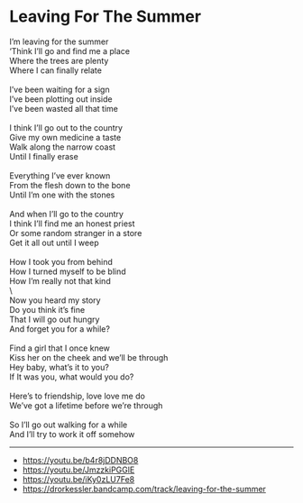 # Leaving For The Summer

I’m leaving for the summer\
‘Think I’ll go and find me a place\
Where the trees are plenty\
Where I can finally relate\
\
I’ve been waiting for a sign\
I’ve been plotting out inside\
I’ve been wasted all that time\
\
I think I’ll go out to the country\
Give my own medicine a taste\
Walk along the narrow coast\
Until I finally erase\
\
Everything I’ve ever known\
From the flesh down to the bone\
Until I’m one with the stones\
\
And when I’ll go to the country\
I think I’ll find me an honest priest\
Or some random stranger in a store\
Get it all out until I weep\
\
How I took you from behind\
How I turned myself to be blind\
How I’m really not that kind\
\        
Now you heard my story\
Do you think it’s fine\
That I will go out hungry\
And forget you for a while?\
\
Find a girl that I once knew\
Kiss her on the cheek and we’ll be through\
Hey baby, what’s it to you?\
If It was you, what would you do?\
\
Here’s to friendship, love love me do\
We’ve got a lifetime before we’re through\
\
So I’ll go out walking for a while\
And I’ll try to work it off somehow

---
- https://youtu.be/b4r8jDDNBO8
- https://youtu.be/JmzzkiPGGlE
- https://youtu.be/iKy0zLU7Fe8
- https://drorkessler.bandcamp.com/track/leaving-for-the-summer
